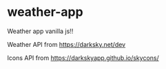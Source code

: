 # weather-app
Weather app vanilla js!!

Weather API from https://darksky.net/dev

Icons API from https://darkskyapp.github.io/skycons/
